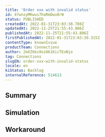 ```yaml
---
title: 'Order xxx with invalid status'
id: 47wnxyMKwus7haRmDwu8rW
status: PUBLISHED
createdAt: 2022-01-31T23:03:38.788Z
updatedAt: 2022-11-25T21:55:43.886Z
publishedAt: 2022-11-25T21:55:43.886Z
firstPublishedAt: 2022-01-31T23:03:39.315Z
contentType: knownIssue
productTeam: Connections
author: 2mXZkbi0oi061KicTExNjo
tag: Connections
slugEN: order-xxx-with-invalid-status
locale: en
kiStatus: Backlog
internalReference: 514613
---
```


## Summary



## Simulation



## Workaround



